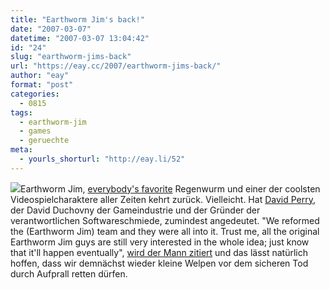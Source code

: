 ```yaml
---
title: "Earthworm Jim's back!"
date: "2007-03-07"
datetime: "2007-03-07 13:04:42"
id: "24"
slug: "earthworm-jims-back"
url: "https://eay.cc/2007/earthworm-jims-back/"
author: "eay"
format: "post"
categories:
  - 0815
tags:
  - earthworm-jim
  - games
  - geruechte
meta:
  - yourls_shorturl: "http://eay.li/52"
---
```


![](/uploads/2007/ewjim.jpg)Earthworm Jim, [everybody's favorite](http://search.deviantart.com/?q=earthworm%20jim&qh=boost:popular) Regenwurm und einer der coolsten Videospielcharaktere aller Zeiten kehrt zurück. Vielleicht. Hat [David Perry](http://www.dperry.com/archives/about_dp/about_dp/), der David Duchovny der Gameindustrie und der Gründer der verantwortlichen Softwareschmiede, zumindest angedeutet. "We reformed the (Earthworm Jim) team and they were all into it. Trust me, all the original Earthworm Jim guys are still very interested in the whole idea; just know that it'll happen eventually", [wird der Mann zitiert](http://www.pro-g.co.uk/news/06-03-2007-4939.html) und das lässt natürlich hoffen, dass wir demnächst wieder kleine Welpen vor dem sicheren Tod durch Aufprall retten dürfen.
